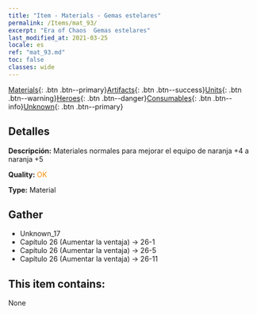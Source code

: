 ```yaml
---
title: "Item - Materials - Gemas estelares"
permalink: /Items/mat_93/
excerpt: "Era of Chaos  Gemas estelares"
last_modified_at: 2021-03-25
locale: es
ref: "mat_93.md"
toc: false
classes: wide
---
```

 [Materials](/es/Items/){: .btn .btn--primary}[Artifacts](/es/Items/Artifacts/){: .btn .btn--success}[Units](/es/Items/Units/){: .btn .btn--warning}[Heroes](/es/Items/Heroes/){: .btn .btn--danger}[Consumables](/es/Items/Consumables/){: .btn .btn--info}[Unknown](/es/Items/Unknown/){: .btn .btn--primary}

## Detalles
 **Descripción:** Materiales normales para mejorar el equipo de naranja +4 a naranja +5

 **Quality:** <span style="color: #FF8C00">OK</span>

 **Type:** Material

## Gather

*    Unknown_17 
*    Capítulo 26 (Aumentar la ventaja) -> 26-1 
*    Capítulo 26 (Aumentar la ventaja) -> 26-5 
*    Capítulo 26 (Aumentar la ventaja) -> 26-11 

## This item contains:

  None

